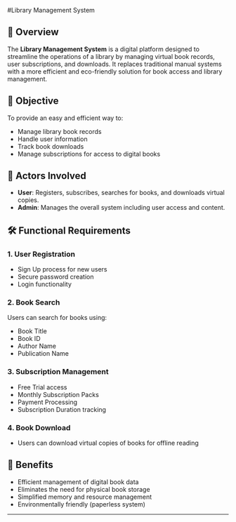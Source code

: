 #Library Management System
## 📌 Overview
The **Library Management System** is a digital platform designed to streamline the operations of a library by managing virtual book records, user subscriptions, and downloads. It replaces traditional manual systems with a more efficient and eco-friendly solution for book access and library management.

## 🎯 Objective
To provide an easy and efficient way to:
- Manage library book records
- Handle user information
- Track book downloads
- Manage subscriptions for access to digital books

## 👥 Actors Involved
- **User**: Registers, subscribes, searches for books, and downloads virtual copies.
- **Admin**: Manages the overall system including user access and content.

## 🛠️ Functional Requirements
### 1. User Registration
- Sign Up process for new users
- Secure password creation
- Login functionality

### 2. Book Search
Users can search for books using:
- Book Title
- Book ID
- Author Name
- Publication Name

### 3. Subscription Management
- Free Trial access
- Monthly Subscription Packs
- Payment Processing
- Subscription Duration tracking

### 4. Book Download
- Users can download virtual copies of books for offline reading

## 🌟 Benefits
- Efficient management of digital book data
- Eliminates the need for physical book storage
- Simplified memory and resource management
- Environmentally friendly (paperless system)

---

